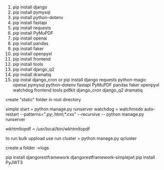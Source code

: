 1. pip install django
2. pip install pymysql
3. pip install python-dotenv 
4. pip install fastapi
5. pip install requests
6. pip install PyMuPDF
7. pip install openai
8. pip install pandas
9. pip install faker 
10. pip install openpyxl
12. pip install frontend
13. pip install tools
14. pip install django_q2
15. pip install dramatiq
16. pip instal django_cron
or 
pip install django requests python-magic openai pymysql python-dotenv fastapi PyMuPDF pandas faker openpyxl watchdog frontend tools pdfkit django_cron django_q2 dramatiq



create "static" folder in root directory

simple start = python manage.py runserver
watchdog = watchmedo auto-restart --patterns="*.py;*.html;*.css" --recursive -- python manage.py runserver


wkhtmltopdf = /usr/local/bin/wkhtmltopdf

to run bulk uppload use 
    run cluster =  python manage.py qcluster



create a folder ->logs


pip install djangorestframework djangorestframework-simplejwt
pip install PyJWT3

